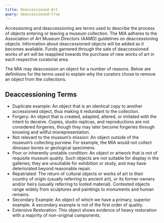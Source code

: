 ```yaml
---
title: Deaccessioned Art
query: deaccessioned:true
---
```


Accessioning and deaccessioning are terms used to describe the process of objects entering or leaving a museum collection. The MIA adheres to the Association of Art Museum Directors (AAMD) guidelines on deaccessioning objects. Information about deaccessioned objects will be added as it becomes available. Funds garnered through the sale of deaccessioned works of art will be reapplied towards the purchase of new works of art in each respective curatorial area.

The MIA may deaccession an object for a number of reasons. Below are definitions for the terms used to explain why the curators chose to remove an object from the collections.  

## Deaccessioning Terms

* Duplicate example:  An object that is an identical copy to another accessioned object, thus making it redundant to the collection.
* Forgery:   An object that is created, adapted, altered, or imitated with the intent to deceive. Copies, studio replicas, and reproductions are not considered forgeries, though they may later become forgeries through knowing and willful misrepresentation.
* Not relevant to the museum’s mission: An object outside of the museum’s collecting purview. For example, the MIA would not collect dinosaur bones or geological specimens.
* Poor or inherently unstable condition: An object or artwork that is not of requisite museum quality. Such objects are not suitable for display in the galleries; they are unsuitable for exhibition or study, and may have deteriorated beyond reasonable repair.
* Repatriated: The return of cultural objects or works of art to their country of origin (usually referring to ancient art), or its former owners and/or heirs (usually referring to looted material). Contested objects range widely from sculptures and paintings to monuments and human remains.
* Secondary Example: An object of which we have a primary, superior example. A secondary example is not of the first order of quality.
* Extensive Restoration: This object shows evidence of heavy restoration with a majority of non-original components.

